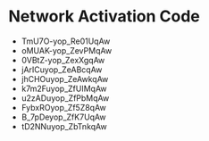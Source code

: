 # Network Activation Code
* TmU7O-yop_Re01UqAw
* oMUAK-yop_ZevPMqAw
* 0VBtZ-yop_ZexXgqAw
* jArICuyop_ZeABcqAw
* jhCHOuyop_ZeAwkqAw
* k7m2Fuyop_ZfUIMqAw
* u2zADuyop_ZfPbMqAw
* FybxROyop_Zf5Z8qAw
* B_7pDeyop_ZfK7UqAw
* tD2NNuyop_ZbTnkqAw